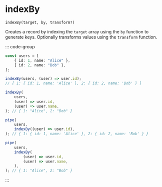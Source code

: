 # indexBy

`indexBy(target, by, transform?)`

Creates a record by indexing the `target` array using the `by` function to generate keys. Optionally transforms values using the `transform` function.

::: code-group

```ts [data-first]
const users = [
    { id: 1, name: "Alice" },
    { id: 2, name: "Bob" },
];

indexBy(users, (user) => user.id);
// { 1: { id: 1, name: 'Alice' }, 2: { id: 2, name: 'Bob' } }

indexBy(
    users,
    (user) => user.id,
    (user) => user.name,
); // { 1: "Alice", 2: "Bob" }
```

```ts [data-last]
pipe(
    users,
    indexBy((user) => user.id),
); // { 1: { id: 1, name: 'Alice' }, 2: { id: 2, name: 'Bob' } }

pipe(
    users,
    indexBy(
        (user) => user.id,
        (user) => user.name,
    ),
); // { 1: "Alice", 2: "Bob" }
```

:::
